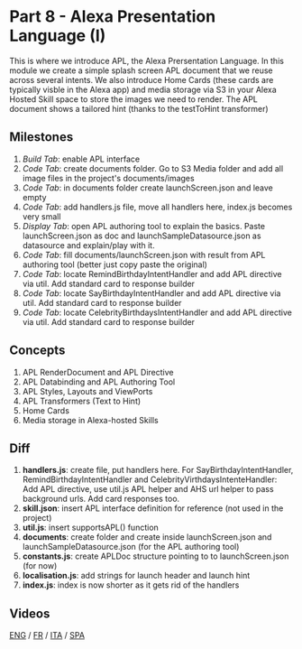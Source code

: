 # Part 8 - Alexa Presentation Language (I)

This is where we introduce APL, the Alexa Prersentation Language. In this module we create a simple splash screen APL document that we reuse across several intents.
We also introduce Home Cards (these cards are typically visble in the Alexa app) and media storage via S3 in your Alexa Hosted Skill space to store the images we need to render.
The APL document shows a tailored hint (thanks to the testToHint transformer)

## Milestones

1. *Build Tab*: enable APL interface
2. *Code Tab*: create documents folder. Go to S3 Media folder and add all image files in the project's documents/images
3. *Code Tab*: in documents folder create launchScreen.json and leave empty
4. *Code Tab*: add handlers.js file, move all handlers here, index.js becomes very small
4. *Display Tab*: open APL authoring tool to explain the basics. Paste launchScreen.json as doc and launchSampleDatasource.json as datasource and explain/play with it.
5. *Code Tab*: fill documents/launchScreen.json with result from APL authoring tool (better just copy paste the original)
6. *Code Tab*: locate RemindBirthdayIntentHandler and add APL directive via util. Add standard card to response builder
7. *Code Tab*: locate SayBirthdayIntentHandler and add APL directive via util. Add standard card to response builder
8. *Code Tab*: locate CelebrityBirthdaysIntentHandler and add APL directive via util. Add standard card to response builder

## Concepts

1. APL RenderDocument and APL Directive
2. APL Databinding and APL Authoring Tool
3. APL Styles, Layouts and ViewPorts
4. APL Transformers (Text to Hint)
5. Home Cards
6. Media storage in Alexa-hosted Skills

## Diff

1. **handlers.js**: create file, put handlers here. For SayBirthdayIntentHandler, RemindBirthdayIntentHandler and CelebrityVirthdaysIntenteHandler: Add APL directive, use util.js APL helper and AHS url helper to pass background urls. Add card responses too.
2. **skill.json**: insert APL interface definition for reference (not used in the project)
3. **util.js**: insert supportsAPL() function
4. **documents**: create folder and create inside launchScreen.json and launchSampleDatasource.json (for the APL authoring tool)
5. **constants.js**: create APLDoc structure pointing to to launchScreen.json (for now)
6. **localisation.js**: add strings for launch header and launch hint
7. **index.js**: index is now shorter as it gets rid of the handlers

## Videos

[ENG](https://alexa.design/zerotohero8) / [FR](https://alexa.design/fr_zerotohero8) / [ITA](https://alexa.design/it_zerotohero8) / [SPA](../README_ES.md)